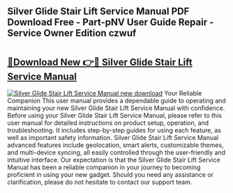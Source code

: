 ## Silver Glide Stair Lift Service Manual PDF Download Free - Part-pNV User Guide Repair - Service Owner Edition czwuf

# <h2><a href="http://bc61546.oget.top/?id=Silver+Glide+Stair+Lift+Service+Manual">🔗Download New 👉🔴 Silver Glide Stair Lift Service Manual</a></h2>

[![Silver Glide Stair Lift Service Manual new download](https://i.imgur.com/5g1atiW.png)](http://bc61546.oget.top/?id=Silver+Glide+Stair+Lift+Service+Manual)
Your Reliable Companion This user manual provides a dependable guide to operating and maintaining your new Silver Glide Stair Lift Service Manual with confidence. Before using your Silver Glide Stair Lift Service Manual, please refer to this user manual for detailed instructions on product setup, operation, and troubleshooting. It includes step-by-step guides for using each feature, as well as important safety information. Silver Glide Stair Lift Service Manual advanced features include geolocation, smart alerts, customizable themes, and multi-device syncing, all easily controlled through the user-friendly and intuitive interface. Our expectation is that the Silver Glide Stair Lift Service Manual has been a reliable companion in your journey to becoming proficient in using your new gadget. Should you need any assistance or clarification, please do not hesitate to contact our support team.
